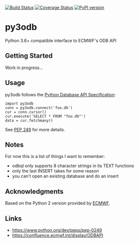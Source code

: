 [![Build Status](https://travis-ci.org/opus49/py3odb.svg?branch=master)](https://travis-ci.org/opus49/py3odb)
[![Coverage Status](https://coveralls.io/repos/github/opus49/py3odb/badge.svg?branch=master)](https://coveralls.io/github/opus49/py3odb?branch=master)
[![PyPI version](https://badge.fury.io/py/py3odb.svg)](https://badge.fury.io/py/py3odb)

# py3odb
Python 3.6+ compatible interface to ECMWF's ODB API

## Getting Started
Work in progress...


## Usage
py3odb follows the [Python Database API Specification](https://www.python.org/dev/peps/pep-0249):

    import py3odb
    conn = py3odb.connect('foo.db')
    cur = conn.cursor()
    cur.execute('SELECT * FROM "foo.db"')
    data = cur.fetchmany()

See [PEP 249](https://www.python.org/dev/peps/pep-0249) for more details.

## Notes
For now this is a list of things I want to remember:
* odbql only supports 8 character strings in its TEXT functions
* only the last INSERT takes for some reason
* you can't open an existing database and do an insert


## Acknowledgments
Based on the Python 2 version provided by [ECMWF](https://confluence.ecmwf.int/display/ODBAPI).


## Links
* https://www.python.org/dev/peps/pep-0249
* https://confluence.ecmwf.int/display/ODBAPI
